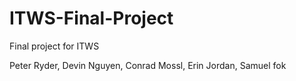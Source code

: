 ITWS-Final-Project
==================

Final project for ITWS

Peter Ryder, Devin Nguyen, Conrad Mossl, Erin Jordan, Samuel fok
